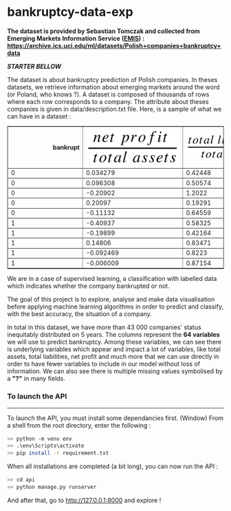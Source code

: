 # bankruptcy-data-exp
**The dataset is provided by Sebastian Tomczak and collected from Emerging Markets Information Service ([EMIS](https://www.emis.com/)) :
https://archive.ics.uci.edu/ml/datasets/Polish+companies+bankruptcy+data**

***STARTER BELLOW***


The dataset is about bankruptcy prediction of Polish companies. In theses datasets, we retrieve information about emerging markets around the word (or Poland, who knows ?). A dataset is composed of thousands of rows where each row corresponds to a company. The attribute about theses companies is given in data/description.txt file. Here, is a sample of what we can have in a dataset : 


<table border="1" class="dataframe">
  <thead>
    <tr style="text-align: right;">
      <th>bankrupt</th>
      <th><img src=formula/X1.svg></th>
      <th><img src=formula/X2.svg></th>
      <th><img src=formula/X3.svg></th>
      <th><img src=formula/X4.svg></th>
      <th><img src=formula/X5.svg></th>
      <th><img src=formula/X6.svg></th>
      <th><img src=formula/X7.svg></th>
      <th><img src=formula/X8.svg></th>
      <th><img src=formula/X9.svg></th>
      <th><img src=formula/X10.svg></th>
      <th><img src=formula/X11.svg></th>
      <th><img src=formula/X12.svg></th>
      <th><img src=formula/X13.svg></th>
      <th><img src=formula/X14.svg></th>
      <th><img src=formula/X15.svg></th>
      <th><img src=formula/X16.svg></th>
      <th><img src=formula/X17.svg></th>
      <th><img src=formula/X18.svg></th>
      <th><img src=formula/X19.svg></th>
      <th><img src=formula/X20.svg></th>
      <th><img src=formula/X21.svg></th>
      <th><img src=formula/X22.svg></th>
      <th><img src=formula/X23.svg></th>
      <th><img src=formula/X24.svg></th>
      <th><img src=formula/X25.svg></th>
      <th><img src=formula/X26.svg></th>
      <th><img src=formula/X27.svg></th>
      <th><img src=formula/X28.svg></th>
      <th><img src=formula/X29.svg></th>
      <th><img src=formula/X30.svg></th>
      <th><img src=formula/X31.svg></th>
      <th><img src=formula/X32.svg></th>
      <th><img src=formula/X33.svg></th>
      <th><img src=formula/X34.svg></th>
      <th><img src=formula/X35.svg></th>
      <th><img src=formula/X36.svg></th>
      <th><img src=formula/X37.svg></th>
      <th><img src=formula/X38.svg></th>
      <th><img src=formula/X39.svg></th>
      <th><img src=formula/X40.svg></th>
      <th><img src=formula/X41.svg></th>
      <th><img src=formula/X42.svg></th>
      <th><img src=formula/X43.svg></th>
      <th><img src=formula/X44.svg></th>
      <th><img src=formula/X45.svg></th>
      <th><img src=formula/X46.svg></th>
      <th><img src=formula/X47.svg></th>
      <th><img src=formula/X48.svg></th>
      <th><img src=formula/X49.svg></th>
      <th><img src=formula/X50.svg></th>
      <th><img src=formula/X51.svg></th>
      <th><img src=formula/X52.svg></th>
      <th><img src=formula/X53.svg></th>
      <th><img src=formula/X54.svg></th>
      <th><img src=formula/X55.svg></th>
      <th><img src=formula/X56.svg></th>
      <th><img src=formula/X57.svg></th>
      <th><img src=formula/X58.svg></th>
      <th><img src=formula/X59.svg></th>
      <th><img src=formula/X60.svg></th>
      <th><img src=formula/X61.svg></th>
      <th><img src=formula/X62.svg></th>
      <th><img src=formula/X63.svg></th>
      <th><img src=formula/X64.svg></th>
    </tr>
  </thead>
  <tbody>
    <tr>
      <td>0</td>
      <td>0.034279</td>
      <td>0.42448</td>
      <td>-0.075832</td>
      <td>0.67532</td>
      <td>-77.334</td>
      <td>-0.01497</td>
      <td>0.044048</td>
      <td>1.3558</td>
      <td>1.1287</td>
      <td>0.57552</td>
      <td>0.044048</td>
      <td>0.1886</td>
      <td>0.11021</td>
      <td>0.044048</td>
      <td>2069.8</td>
      <td>0.17635</td>
      <td>2.3558</td>
      <td>0.044048</td>
      <td>0.064853</td>
      <td>22.179</td>
      <td>1.0305</td>
      <td>0.077574</td>
      <td>0.050469</td>
      <td>-0.016044</td>
      <td>0.57552</td>
      <td>0.15333</td>
      <td>1.2892</td>
      <td>-0.090033</td>
      <td>5.1839</td>
      <td>0.61859</td>
      <td>0.064853</td>
      <td>141.67</td>
      <td>2.5764</td>
      <td>0.18275</td>
      <td>0.077574</td>
      <td>0.67974</td>
      <td>0.60997</td>
      <td>0.76644</td>
      <td>0.11421</td>
      <td>0.04225</td>
      <td>0.12876</td>
      <td>0.11421</td>
      <td>79.459</td>
      <td>57.28</td>
      <td>0.83056</td>
      <td>0.49861</td>
      <td>25.035</td>
      <td>0.046766</td>
      <td>0.068854</td>
      <td>0.37158</td>
      <td>0.23356</td>
      <td>0.38815</td>
      <td>0.6833</td>
      <td>0.90997</td>
      <td>-11581.0</td>
      <td>0.11406</td>
      <td>0.059561</td>
      <td>0.88594</td>
      <td>0.33173</td>
      <td>16.457</td>
      <td>6.3722</td>
      <td>125.51</td>
      <td>2.908</td>
      <td>0.80639</td>
    </tr>
    <tr>
      <td>0&nbsp;&nbsp;&nbsp;&nbsp;&nbsp;&nbsp;&nbsp;&nbsp;&nbsp;&nbsp;&nbsp;&nbsp;&nbsp;&nbsp;&nbsp;&nbsp;&nbsp;&nbsp;&nbsp;&nbsp;&nbsp;&nbsp;&nbsp;&nbsp;&nbsp;&nbsp;&nbsp;&nbsp;&nbsp;&nbsp;&nbsp;&nbsp;&nbsp;&nbsp;&nbsp;&nbsp;&nbsp;&nbsp;&nbsp;&nbsp;</td>
      <td>0.096308&nbsp;&nbsp;&nbsp;&nbsp;&nbsp;&nbsp;&nbsp;&nbsp;&nbsp;&nbsp;&nbsp;&nbsp;&nbsp;&nbsp;&nbsp;&nbsp;&nbsp;&nbsp;&nbsp;&nbsp;&nbsp;&nbsp;&nbsp;&nbsp;&nbsp;&nbsp;&nbsp;&nbsp;&nbsp;&nbsp;&nbsp;&nbsp;&nbsp;&nbsp;&nbsp;&nbsp;&nbsp;&nbsp;&nbsp;&nbsp;</td>
      <td>0.50574&nbsp;&nbsp;&nbsp;&nbsp;&nbsp;&nbsp;&nbsp;&nbsp;&nbsp;&nbsp;&nbsp;&nbsp;&nbsp;&nbsp;&nbsp;&nbsp;&nbsp;&nbsp;&nbsp;&nbsp;&nbsp;&nbsp;&nbsp;&nbsp;&nbsp;&nbsp;&nbsp;&nbsp;&nbsp;&nbsp;&nbsp;&nbsp;&nbsp;&nbsp;&nbsp;&nbsp;&nbsp;&nbsp;&nbsp;&nbsp;</td>
      <td>0.48163&nbsp;&nbsp;&nbsp;&nbsp;&nbsp;&nbsp;&nbsp;&nbsp;&nbsp;&nbsp;&nbsp;&nbsp;&nbsp;&nbsp;&nbsp;&nbsp;&nbsp;&nbsp;&nbsp;&nbsp;&nbsp;&nbsp;&nbsp;&nbsp;&nbsp;&nbsp;&nbsp;&nbsp;&nbsp;&nbsp;&nbsp;&nbsp;&nbsp;&nbsp;&nbsp;&nbsp;&nbsp;&nbsp;&nbsp;&nbsp;</td>
      <td>1.9523&nbsp;&nbsp;&nbsp;&nbsp;&nbsp;&nbsp;&nbsp;&nbsp;&nbsp;&nbsp;&nbsp;&nbsp;&nbsp;&nbsp;&nbsp;&nbsp;&nbsp;&nbsp;&nbsp;&nbsp;&nbsp;&nbsp;&nbsp;&nbsp;&nbsp;&nbsp;&nbsp;&nbsp;&nbsp;&nbsp;&nbsp;&nbsp;&nbsp;&nbsp;&nbsp;&nbsp;&nbsp;&nbsp;&nbsp;&nbsp;</td>
      <td>229.04&nbsp;&nbsp;&nbsp;&nbsp;&nbsp;&nbsp;&nbsp;&nbsp;&nbsp;&nbsp;&nbsp;&nbsp;&nbsp;&nbsp;&nbsp;&nbsp;&nbsp;&nbsp;&nbsp;&nbsp;&nbsp;&nbsp;&nbsp;&nbsp;&nbsp;&nbsp;&nbsp;&nbsp;&nbsp;&nbsp;&nbsp;&nbsp;&nbsp;&nbsp;&nbsp;&nbsp;&nbsp;&nbsp;&nbsp;&nbsp;</td>
      <td>0&nbsp;&nbsp;&nbsp;&nbsp;&nbsp;&nbsp;&nbsp;&nbsp;&nbsp;&nbsp;&nbsp;&nbsp;&nbsp;&nbsp;&nbsp;&nbsp;&nbsp;&nbsp;&nbsp;&nbsp;&nbsp;&nbsp;&nbsp;&nbsp;&nbsp;&nbsp;&nbsp;&nbsp;&nbsp;&nbsp;&nbsp;&nbsp;&nbsp;&nbsp;&nbsp;&nbsp;&nbsp;&nbsp;&nbsp;&nbsp;</td>
      <td>0.096308&nbsp;&nbsp;&nbsp;&nbsp;&nbsp;&nbsp;&nbsp;&nbsp;&nbsp;&nbsp;&nbsp;&nbsp;&nbsp;&nbsp;&nbsp;&nbsp;&nbsp;&nbsp;&nbsp;&nbsp;&nbsp;&nbsp;&nbsp;&nbsp;&nbsp;&nbsp;&nbsp;&nbsp;&nbsp;&nbsp;&nbsp;&nbsp;&nbsp;&nbsp;&nbsp;&nbsp;&nbsp;&nbsp;&nbsp;&nbsp;</td>
      <td>0.97731&nbsp;&nbsp;&nbsp;&nbsp;&nbsp;&nbsp;&nbsp;&nbsp;&nbsp;&nbsp;&nbsp;&nbsp;&nbsp;&nbsp;&nbsp;&nbsp;&nbsp;&nbsp;&nbsp;&nbsp;&nbsp;&nbsp;&nbsp;&nbsp;&nbsp;&nbsp;&nbsp;&nbsp;&nbsp;&nbsp;&nbsp;&nbsp;&nbsp;&nbsp;&nbsp;&nbsp;&nbsp;&nbsp;&nbsp;&nbsp;</td>
      <td>3.7981&nbsp;&nbsp;&nbsp;&nbsp;&nbsp;&nbsp;&nbsp;&nbsp;&nbsp;&nbsp;&nbsp;&nbsp;&nbsp;&nbsp;&nbsp;&nbsp;&nbsp;&nbsp;&nbsp;&nbsp;&nbsp;&nbsp;&nbsp;&nbsp;&nbsp;&nbsp;&nbsp;&nbsp;&nbsp;&nbsp;&nbsp;&nbsp;&nbsp;&nbsp;&nbsp;&nbsp;&nbsp;&nbsp;&nbsp;&nbsp;</td>
      <td>0.49426&nbsp;&nbsp;&nbsp;&nbsp;&nbsp;&nbsp;&nbsp;&nbsp;&nbsp;&nbsp;&nbsp;&nbsp;&nbsp;&nbsp;&nbsp;&nbsp;&nbsp;&nbsp;&nbsp;&nbsp;&nbsp;&nbsp;&nbsp;&nbsp;&nbsp;&nbsp;&nbsp;&nbsp;&nbsp;&nbsp;&nbsp;&nbsp;&nbsp;&nbsp;&nbsp;&nbsp;&nbsp;&nbsp;&nbsp;&nbsp;</td>
      <td>0.15378&nbsp;&nbsp;&nbsp;&nbsp;&nbsp;&nbsp;&nbsp;&nbsp;&nbsp;&nbsp;&nbsp;&nbsp;&nbsp;&nbsp;&nbsp;&nbsp;&nbsp;&nbsp;&nbsp;&nbsp;&nbsp;&nbsp;&nbsp;&nbsp;&nbsp;&nbsp;&nbsp;&nbsp;&nbsp;&nbsp;&nbsp;&nbsp;&nbsp;&nbsp;&nbsp;&nbsp;&nbsp;&nbsp;&nbsp;&nbsp;</td>
      <td>0.19043&nbsp;&nbsp;&nbsp;&nbsp;&nbsp;&nbsp;&nbsp;&nbsp;&nbsp;&nbsp;&nbsp;&nbsp;&nbsp;&nbsp;&nbsp;&nbsp;&nbsp;&nbsp;&nbsp;&nbsp;&nbsp;&nbsp;&nbsp;&nbsp;&nbsp;&nbsp;&nbsp;&nbsp;&nbsp;&nbsp;&nbsp;&nbsp;&nbsp;&nbsp;&nbsp;&nbsp;&nbsp;&nbsp;&nbsp;&nbsp;</td>
      <td>0.42351&nbsp;&nbsp;&nbsp;&nbsp;&nbsp;&nbsp;&nbsp;&nbsp;&nbsp;&nbsp;&nbsp;&nbsp;&nbsp;&nbsp;&nbsp;&nbsp;&nbsp;&nbsp;&nbsp;&nbsp;&nbsp;&nbsp;&nbsp;&nbsp;&nbsp;&nbsp;&nbsp;&nbsp;&nbsp;&nbsp;&nbsp;&nbsp;&nbsp;&nbsp;&nbsp;&nbsp;&nbsp;&nbsp;&nbsp;&nbsp;</td>
      <td>0.096308&nbsp;&nbsp;&nbsp;&nbsp;&nbsp;&nbsp;&nbsp;&nbsp;&nbsp;&nbsp;&nbsp;&nbsp;&nbsp;&nbsp;&nbsp;&nbsp;&nbsp;&nbsp;&nbsp;&nbsp;&nbsp;&nbsp;&nbsp;&nbsp;&nbsp;&nbsp;&nbsp;&nbsp;&nbsp;&nbsp;&nbsp;&nbsp;&nbsp;&nbsp;&nbsp;&nbsp;&nbsp;&nbsp;&nbsp;&nbsp;</td>
      <td>114.76&nbsp;&nbsp;&nbsp;&nbsp;&nbsp;&nbsp;&nbsp;&nbsp;&nbsp;&nbsp;&nbsp;&nbsp;&nbsp;&nbsp;&nbsp;&nbsp;&nbsp;&nbsp;&nbsp;&nbsp;&nbsp;&nbsp;&nbsp;&nbsp;&nbsp;&nbsp;&nbsp;&nbsp;&nbsp;&nbsp;&nbsp;&nbsp;&nbsp;&nbsp;&nbsp;&nbsp;&nbsp;&nbsp;&nbsp;&nbsp;</td>
      <td>3.1806&nbsp;&nbsp;&nbsp;&nbsp;&nbsp;&nbsp;&nbsp;&nbsp;&nbsp;&nbsp;&nbsp;&nbsp;&nbsp;&nbsp;&nbsp;&nbsp;&nbsp;&nbsp;&nbsp;&nbsp;&nbsp;&nbsp;&nbsp;&nbsp;&nbsp;&nbsp;&nbsp;&nbsp;&nbsp;&nbsp;&nbsp;&nbsp;&nbsp;&nbsp;&nbsp;&nbsp;&nbsp;&nbsp;&nbsp;&nbsp;</td>
      <td>1.9773&nbsp;&nbsp;&nbsp;&nbsp;&nbsp;&nbsp;&nbsp;&nbsp;&nbsp;&nbsp;&nbsp;&nbsp;&nbsp;&nbsp;&nbsp;&nbsp;&nbsp;&nbsp;&nbsp;&nbsp;&nbsp;&nbsp;&nbsp;&nbsp;&nbsp;&nbsp;&nbsp;&nbsp;&nbsp;&nbsp;&nbsp;&nbsp;&nbsp;&nbsp;&nbsp;&nbsp;&nbsp;&nbsp;&nbsp;&nbsp;</td>
      <td>0.096308&nbsp;&nbsp;&nbsp;&nbsp;&nbsp;&nbsp;&nbsp;&nbsp;&nbsp;&nbsp;&nbsp;&nbsp;&nbsp;&nbsp;&nbsp;&nbsp;&nbsp;&nbsp;&nbsp;&nbsp;&nbsp;&nbsp;&nbsp;&nbsp;&nbsp;&nbsp;&nbsp;&nbsp;&nbsp;&nbsp;&nbsp;&nbsp;&nbsp;&nbsp;&nbsp;&nbsp;&nbsp;&nbsp;&nbsp;&nbsp;</td>
      <td>0.025357&nbsp;&nbsp;&nbsp;&nbsp;&nbsp;&nbsp;&nbsp;&nbsp;&nbsp;&nbsp;&nbsp;&nbsp;&nbsp;&nbsp;&nbsp;&nbsp;&nbsp;&nbsp;&nbsp;&nbsp;&nbsp;&nbsp;&nbsp;&nbsp;&nbsp;&nbsp;&nbsp;&nbsp;&nbsp;&nbsp;&nbsp;&nbsp;&nbsp;&nbsp;&nbsp;&nbsp;&nbsp;&nbsp;&nbsp;&nbsp;</td>
      <td>6.514&nbsp;&nbsp;&nbsp;&nbsp;&nbsp;&nbsp;&nbsp;&nbsp;&nbsp;&nbsp;&nbsp;&nbsp;&nbsp;&nbsp;&nbsp;&nbsp;&nbsp;&nbsp;&nbsp;&nbsp;&nbsp;&nbsp;&nbsp;&nbsp;&nbsp;&nbsp;&nbsp;&nbsp;&nbsp;&nbsp;&nbsp;&nbsp;&nbsp;&nbsp;&nbsp;&nbsp;&nbsp;&nbsp;&nbsp;&nbsp;</td>
      <td>0.60105&nbsp;&nbsp;&nbsp;&nbsp;&nbsp;&nbsp;&nbsp;&nbsp;&nbsp;&nbsp;&nbsp;&nbsp;&nbsp;&nbsp;&nbsp;&nbsp;&nbsp;&nbsp;&nbsp;&nbsp;&nbsp;&nbsp;&nbsp;&nbsp;&nbsp;&nbsp;&nbsp;&nbsp;&nbsp;&nbsp;&nbsp;&nbsp;&nbsp;&nbsp;&nbsp;&nbsp;&nbsp;&nbsp;&nbsp;&nbsp;</td>
      <td>0&nbsp;&nbsp;&nbsp;&nbsp;&nbsp;&nbsp;&nbsp;&nbsp;&nbsp;&nbsp;&nbsp;&nbsp;&nbsp;&nbsp;&nbsp;&nbsp;&nbsp;&nbsp;&nbsp;&nbsp;&nbsp;&nbsp;&nbsp;&nbsp;&nbsp;&nbsp;&nbsp;&nbsp;&nbsp;&nbsp;&nbsp;&nbsp;&nbsp;&nbsp;&nbsp;&nbsp;&nbsp;&nbsp;&nbsp;&nbsp;</td>
      <td>0.025357&nbsp;&nbsp;&nbsp;&nbsp;&nbsp;&nbsp;&nbsp;&nbsp;&nbsp;&nbsp;&nbsp;&nbsp;&nbsp;&nbsp;&nbsp;&nbsp;&nbsp;&nbsp;&nbsp;&nbsp;&nbsp;&nbsp;&nbsp;&nbsp;&nbsp;&nbsp;&nbsp;&nbsp;&nbsp;&nbsp;&nbsp;&nbsp;&nbsp;&nbsp;&nbsp;&nbsp;&nbsp;&nbsp;&nbsp;&nbsp;</td>
      <td>0.32281&nbsp;&nbsp;&nbsp;&nbsp;&nbsp;&nbsp;&nbsp;&nbsp;&nbsp;&nbsp;&nbsp;&nbsp;&nbsp;&nbsp;&nbsp;&nbsp;&nbsp;&nbsp;&nbsp;&nbsp;&nbsp;&nbsp;&nbsp;&nbsp;&nbsp;&nbsp;&nbsp;&nbsp;&nbsp;&nbsp;&nbsp;&nbsp;&nbsp;&nbsp;&nbsp;&nbsp;&nbsp;&nbsp;&nbsp;&nbsp;</td>
      <td>0.45095&nbsp;&nbsp;&nbsp;&nbsp;&nbsp;&nbsp;&nbsp;&nbsp;&nbsp;&nbsp;&nbsp;&nbsp;&nbsp;&nbsp;&nbsp;&nbsp;&nbsp;&nbsp;&nbsp;&nbsp;&nbsp;&nbsp;&nbsp;&nbsp;&nbsp;&nbsp;&nbsp;&nbsp;&nbsp;&nbsp;&nbsp;&nbsp;&nbsp;&nbsp;&nbsp;&nbsp;&nbsp;&nbsp;&nbsp;&nbsp;</td>
      <td>3.1806&nbsp;&nbsp;&nbsp;&nbsp;&nbsp;&nbsp;&nbsp;&nbsp;&nbsp;&nbsp;&nbsp;&nbsp;&nbsp;&nbsp;&nbsp;&nbsp;&nbsp;&nbsp;&nbsp;&nbsp;&nbsp;&nbsp;&nbsp;&nbsp;&nbsp;&nbsp;&nbsp;&nbsp;&nbsp;&nbsp;&nbsp;&nbsp;&nbsp;&nbsp;&nbsp;&nbsp;&nbsp;&nbsp;&nbsp;&nbsp;</td>
      <td>0&nbsp;&nbsp;&nbsp;&nbsp;&nbsp;&nbsp;&nbsp;&nbsp;&nbsp;&nbsp;&nbsp;&nbsp;&nbsp;&nbsp;&nbsp;&nbsp;&nbsp;&nbsp;&nbsp;&nbsp;&nbsp;&nbsp;&nbsp;&nbsp;&nbsp;&nbsp;&nbsp;&nbsp;&nbsp;&nbsp;&nbsp;&nbsp;&nbsp;&nbsp;&nbsp;&nbsp;&nbsp;&nbsp;&nbsp;&nbsp;</td>
      <td>38.13&nbsp;&nbsp;&nbsp;&nbsp;&nbsp;&nbsp;&nbsp;&nbsp;&nbsp;&nbsp;&nbsp;&nbsp;&nbsp;&nbsp;&nbsp;&nbsp;&nbsp;&nbsp;&nbsp;&nbsp;&nbsp;&nbsp;&nbsp;&nbsp;&nbsp;&nbsp;&nbsp;&nbsp;&nbsp;&nbsp;&nbsp;&nbsp;&nbsp;&nbsp;&nbsp;&nbsp;&nbsp;&nbsp;&nbsp;&nbsp;</td>
      <td>3.0624&nbsp;&nbsp;&nbsp;&nbsp;&nbsp;&nbsp;&nbsp;&nbsp;&nbsp;&nbsp;&nbsp;&nbsp;&nbsp;&nbsp;&nbsp;&nbsp;&nbsp;&nbsp;&nbsp;&nbsp;&nbsp;&nbsp;&nbsp;&nbsp;&nbsp;&nbsp;&nbsp;&nbsp;&nbsp;&nbsp;&nbsp;&nbsp;&nbsp;&nbsp;&nbsp;&nbsp;&nbsp;&nbsp;&nbsp;&nbsp;</td>
      <td>0.026525&nbsp;&nbsp;&nbsp;&nbsp;&nbsp;&nbsp;&nbsp;&nbsp;&nbsp;&nbsp;&nbsp;&nbsp;&nbsp;&nbsp;&nbsp;&nbsp;&nbsp;&nbsp;&nbsp;&nbsp;&nbsp;&nbsp;&nbsp;&nbsp;&nbsp;&nbsp;&nbsp;&nbsp;&nbsp;&nbsp;&nbsp;&nbsp;&nbsp;&nbsp;&nbsp;&nbsp;&nbsp;&nbsp;&nbsp;&nbsp;</td>
      <td>0.059985&nbsp;&nbsp;&nbsp;&nbsp;&nbsp;&nbsp;&nbsp;&nbsp;&nbsp;&nbsp;&nbsp;&nbsp;&nbsp;&nbsp;&nbsp;&nbsp;&nbsp;&nbsp;&nbsp;&nbsp;&nbsp;&nbsp;&nbsp;&nbsp;&nbsp;&nbsp;&nbsp;&nbsp;&nbsp;&nbsp;&nbsp;&nbsp;&nbsp;&nbsp;&nbsp;&nbsp;&nbsp;&nbsp;&nbsp;&nbsp;</td>
      <td>85.534&nbsp;&nbsp;&nbsp;&nbsp;&nbsp;&nbsp;&nbsp;&nbsp;&nbsp;&nbsp;&nbsp;&nbsp;&nbsp;&nbsp;&nbsp;&nbsp;&nbsp;&nbsp;&nbsp;&nbsp;&nbsp;&nbsp;&nbsp;&nbsp;&nbsp;&nbsp;&nbsp;&nbsp;&nbsp;&nbsp;&nbsp;&nbsp;&nbsp;&nbsp;&nbsp;&nbsp;&nbsp;&nbsp;&nbsp;&nbsp;</td>
      <td>4.2673&nbsp;&nbsp;&nbsp;&nbsp;&nbsp;&nbsp;&nbsp;&nbsp;&nbsp;&nbsp;&nbsp;&nbsp;&nbsp;&nbsp;&nbsp;&nbsp;&nbsp;&nbsp;&nbsp;&nbsp;&nbsp;&nbsp;&nbsp;&nbsp;&nbsp;&nbsp;&nbsp;&nbsp;&nbsp;&nbsp;&nbsp;&nbsp;&nbsp;&nbsp;&nbsp;&nbsp;&nbsp;&nbsp;&nbsp;&nbsp;</td>
      <td>4.2673&nbsp;&nbsp;&nbsp;&nbsp;&nbsp;&nbsp;&nbsp;&nbsp;&nbsp;&nbsp;&nbsp;&nbsp;&nbsp;&nbsp;&nbsp;&nbsp;&nbsp;&nbsp;&nbsp;&nbsp;&nbsp;&nbsp;&nbsp;&nbsp;&nbsp;&nbsp;&nbsp;&nbsp;&nbsp;&nbsp;&nbsp;&nbsp;&nbsp;&nbsp;&nbsp;&nbsp;&nbsp;&nbsp;&nbsp;&nbsp;</td>
      <td>0.0045052&nbsp;&nbsp;&nbsp;&nbsp;&nbsp;&nbsp;&nbsp;&nbsp;&nbsp;&nbsp;&nbsp;&nbsp;&nbsp;&nbsp;&nbsp;&nbsp;&nbsp;&nbsp;&nbsp;&nbsp;&nbsp;&nbsp;&nbsp;&nbsp;&nbsp;&nbsp;&nbsp;&nbsp;&nbsp;&nbsp;&nbsp;&nbsp;&nbsp;&nbsp;&nbsp;&nbsp;&nbsp;&nbsp;&nbsp;&nbsp;</td>
      <td>3.7981&nbsp;&nbsp;&nbsp;&nbsp;&nbsp;&nbsp;&nbsp;&nbsp;&nbsp;&nbsp;&nbsp;&nbsp;&nbsp;&nbsp;&nbsp;&nbsp;&nbsp;&nbsp;&nbsp;&nbsp;&nbsp;&nbsp;&nbsp;&nbsp;&nbsp;&nbsp;&nbsp;&nbsp;&nbsp;&nbsp;&nbsp;&nbsp;&nbsp;&nbsp;&nbsp;&nbsp;&nbsp;&nbsp;&nbsp;&nbsp;</td>
      <td>?&nbsp;&nbsp;&nbsp;&nbsp;&nbsp;&nbsp;&nbsp;&nbsp;&nbsp;&nbsp;&nbsp;&nbsp;&nbsp;&nbsp;&nbsp;&nbsp;&nbsp;&nbsp;&nbsp;&nbsp;&nbsp;&nbsp;&nbsp;&nbsp;&nbsp;&nbsp;&nbsp;&nbsp;&nbsp;&nbsp;&nbsp;&nbsp;&nbsp;&nbsp;&nbsp;&nbsp;&nbsp;&nbsp;&nbsp;&nbsp;</td>
      <td>0.49426&nbsp;&nbsp;&nbsp;&nbsp;&nbsp;&nbsp;&nbsp;&nbsp;&nbsp;&nbsp;&nbsp;&nbsp;&nbsp;&nbsp;&nbsp;&nbsp;&nbsp;&nbsp;&nbsp;&nbsp;&nbsp;&nbsp;&nbsp;&nbsp;&nbsp;&nbsp;&nbsp;&nbsp;&nbsp;&nbsp;&nbsp;&nbsp;&nbsp;&nbsp;&nbsp;&nbsp;&nbsp;&nbsp;&nbsp;&nbsp;</td>
      <td>0.0011862&nbsp;&nbsp;&nbsp;&nbsp;&nbsp;&nbsp;&nbsp;&nbsp;&nbsp;&nbsp;&nbsp;&nbsp;&nbsp;&nbsp;&nbsp;&nbsp;&nbsp;&nbsp;&nbsp;&nbsp;&nbsp;&nbsp;&nbsp;&nbsp;&nbsp;&nbsp;&nbsp;&nbsp;&nbsp;&nbsp;&nbsp;&nbsp;&nbsp;&nbsp;&nbsp;&nbsp;&nbsp;&nbsp;&nbsp;&nbsp;</td>
      <td>0.80652&nbsp;&nbsp;&nbsp;&nbsp;&nbsp;&nbsp;&nbsp;&nbsp;&nbsp;&nbsp;&nbsp;&nbsp;&nbsp;&nbsp;&nbsp;&nbsp;&nbsp;&nbsp;&nbsp;&nbsp;&nbsp;&nbsp;&nbsp;&nbsp;&nbsp;&nbsp;&nbsp;&nbsp;&nbsp;&nbsp;&nbsp;&nbsp;&nbsp;&nbsp;&nbsp;&nbsp;&nbsp;&nbsp;&nbsp;&nbsp;</td>
      <td>0.011148&nbsp;&nbsp;&nbsp;&nbsp;&nbsp;&nbsp;&nbsp;&nbsp;&nbsp;&nbsp;&nbsp;&nbsp;&nbsp;&nbsp;&nbsp;&nbsp;&nbsp;&nbsp;&nbsp;&nbsp;&nbsp;&nbsp;&nbsp;&nbsp;&nbsp;&nbsp;&nbsp;&nbsp;&nbsp;&nbsp;&nbsp;&nbsp;&nbsp;&nbsp;&nbsp;&nbsp;&nbsp;&nbsp;&nbsp;&nbsp;</td>
      <td>0&nbsp;&nbsp;&nbsp;&nbsp;&nbsp;&nbsp;&nbsp;&nbsp;&nbsp;&nbsp;&nbsp;&nbsp;&nbsp;&nbsp;&nbsp;&nbsp;&nbsp;&nbsp;&nbsp;&nbsp;&nbsp;&nbsp;&nbsp;&nbsp;&nbsp;&nbsp;&nbsp;&nbsp;&nbsp;&nbsp;&nbsp;&nbsp;&nbsp;&nbsp;&nbsp;&nbsp;&nbsp;&nbsp;&nbsp;&nbsp;</td>
      <td>55.688&nbsp;&nbsp;&nbsp;&nbsp;&nbsp;&nbsp;&nbsp;&nbsp;&nbsp;&nbsp;&nbsp;&nbsp;&nbsp;&nbsp;&nbsp;&nbsp;&nbsp;&nbsp;&nbsp;&nbsp;&nbsp;&nbsp;&nbsp;&nbsp;&nbsp;&nbsp;&nbsp;&nbsp;&nbsp;&nbsp;&nbsp;&nbsp;&nbsp;&nbsp;&nbsp;&nbsp;&nbsp;&nbsp;&nbsp;&nbsp;</td>
      <td>49.174&nbsp;&nbsp;&nbsp;&nbsp;&nbsp;&nbsp;&nbsp;&nbsp;&nbsp;&nbsp;&nbsp;&nbsp;&nbsp;&nbsp;&nbsp;&nbsp;&nbsp;&nbsp;&nbsp;&nbsp;&nbsp;&nbsp;&nbsp;&nbsp;&nbsp;&nbsp;&nbsp;&nbsp;&nbsp;&nbsp;&nbsp;&nbsp;&nbsp;&nbsp;&nbsp;&nbsp;&nbsp;&nbsp;&nbsp;&nbsp;</td>
      <td>1.4208&nbsp;&nbsp;&nbsp;&nbsp;&nbsp;&nbsp;&nbsp;&nbsp;&nbsp;&nbsp;&nbsp;&nbsp;&nbsp;&nbsp;&nbsp;&nbsp;&nbsp;&nbsp;&nbsp;&nbsp;&nbsp;&nbsp;&nbsp;&nbsp;&nbsp;&nbsp;&nbsp;&nbsp;&nbsp;&nbsp;&nbsp;&nbsp;&nbsp;&nbsp;&nbsp;&nbsp;&nbsp;&nbsp;&nbsp;&nbsp;</td>
      <td>1.8183&nbsp;&nbsp;&nbsp;&nbsp;&nbsp;&nbsp;&nbsp;&nbsp;&nbsp;&nbsp;&nbsp;&nbsp;&nbsp;&nbsp;&nbsp;&nbsp;&nbsp;&nbsp;&nbsp;&nbsp;&nbsp;&nbsp;&nbsp;&nbsp;&nbsp;&nbsp;&nbsp;&nbsp;&nbsp;&nbsp;&nbsp;&nbsp;&nbsp;&nbsp;&nbsp;&nbsp;&nbsp;&nbsp;&nbsp;&nbsp;</td>
      <td>11.464&nbsp;&nbsp;&nbsp;&nbsp;&nbsp;&nbsp;&nbsp;&nbsp;&nbsp;&nbsp;&nbsp;&nbsp;&nbsp;&nbsp;&nbsp;&nbsp;&nbsp;&nbsp;&nbsp;&nbsp;&nbsp;&nbsp;&nbsp;&nbsp;&nbsp;&nbsp;&nbsp;&nbsp;&nbsp;&nbsp;&nbsp;&nbsp;&nbsp;&nbsp;&nbsp;&nbsp;&nbsp;&nbsp;&nbsp;&nbsp;</td>
      <td>-1.5122&nbsp;&nbsp;&nbsp;&nbsp;&nbsp;&nbsp;&nbsp;&nbsp;&nbsp;&nbsp;&nbsp;&nbsp;&nbsp;&nbsp;&nbsp;&nbsp;&nbsp;&nbsp;&nbsp;&nbsp;&nbsp;&nbsp;&nbsp;&nbsp;&nbsp;&nbsp;&nbsp;&nbsp;&nbsp;&nbsp;&nbsp;&nbsp;&nbsp;&nbsp;&nbsp;&nbsp;&nbsp;&nbsp;&nbsp;&nbsp;</td>
      <td>-0.39815&nbsp;&nbsp;&nbsp;&nbsp;&nbsp;&nbsp;&nbsp;&nbsp;&nbsp;&nbsp;&nbsp;&nbsp;&nbsp;&nbsp;&nbsp;&nbsp;&nbsp;&nbsp;&nbsp;&nbsp;&nbsp;&nbsp;&nbsp;&nbsp;&nbsp;&nbsp;&nbsp;&nbsp;&nbsp;&nbsp;&nbsp;&nbsp;&nbsp;&nbsp;&nbsp;&nbsp;&nbsp;&nbsp;&nbsp;&nbsp;</td>
      <td>1.9523&nbsp;&nbsp;&nbsp;&nbsp;&nbsp;&nbsp;&nbsp;&nbsp;&nbsp;&nbsp;&nbsp;&nbsp;&nbsp;&nbsp;&nbsp;&nbsp;&nbsp;&nbsp;&nbsp;&nbsp;&nbsp;&nbsp;&nbsp;&nbsp;&nbsp;&nbsp;&nbsp;&nbsp;&nbsp;&nbsp;&nbsp;&nbsp;&nbsp;&nbsp;&nbsp;&nbsp;&nbsp;&nbsp;&nbsp;&nbsp;</td>
      <td>0.50574&nbsp;&nbsp;&nbsp;&nbsp;&nbsp;&nbsp;&nbsp;&nbsp;&nbsp;&nbsp;&nbsp;&nbsp;&nbsp;&nbsp;&nbsp;&nbsp;&nbsp;&nbsp;&nbsp;&nbsp;&nbsp;&nbsp;&nbsp;&nbsp;&nbsp;&nbsp;&nbsp;&nbsp;&nbsp;&nbsp;&nbsp;&nbsp;&nbsp;&nbsp;&nbsp;&nbsp;&nbsp;&nbsp;&nbsp;&nbsp;</td>
      <td>0.23434&nbsp;&nbsp;&nbsp;&nbsp;&nbsp;&nbsp;&nbsp;&nbsp;&nbsp;&nbsp;&nbsp;&nbsp;&nbsp;&nbsp;&nbsp;&nbsp;&nbsp;&nbsp;&nbsp;&nbsp;&nbsp;&nbsp;&nbsp;&nbsp;&nbsp;&nbsp;&nbsp;&nbsp;&nbsp;&nbsp;&nbsp;&nbsp;&nbsp;&nbsp;&nbsp;&nbsp;&nbsp;&nbsp;&nbsp;&nbsp;</td>
      <td>39.13&nbsp;&nbsp;&nbsp;&nbsp;&nbsp;&nbsp;&nbsp;&nbsp;&nbsp;&nbsp;&nbsp;&nbsp;&nbsp;&nbsp;&nbsp;&nbsp;&nbsp;&nbsp;&nbsp;&nbsp;&nbsp;&nbsp;&nbsp;&nbsp;&nbsp;&nbsp;&nbsp;&nbsp;&nbsp;&nbsp;&nbsp;&nbsp;&nbsp;&nbsp;&nbsp;&nbsp;&nbsp;&nbsp;&nbsp;&nbsp;</td>
      <td>39.13&nbsp;&nbsp;&nbsp;&nbsp;&nbsp;&nbsp;&nbsp;&nbsp;&nbsp;&nbsp;&nbsp;&nbsp;&nbsp;&nbsp;&nbsp;&nbsp;&nbsp;&nbsp;&nbsp;&nbsp;&nbsp;&nbsp;&nbsp;&nbsp;&nbsp;&nbsp;&nbsp;&nbsp;&nbsp;&nbsp;&nbsp;&nbsp;&nbsp;&nbsp;&nbsp;&nbsp;&nbsp;&nbsp;&nbsp;&nbsp;</td>
      <td>556.01&nbsp;&nbsp;&nbsp;&nbsp;&nbsp;&nbsp;&nbsp;&nbsp;&nbsp;&nbsp;&nbsp;&nbsp;&nbsp;&nbsp;&nbsp;&nbsp;&nbsp;&nbsp;&nbsp;&nbsp;&nbsp;&nbsp;&nbsp;&nbsp;&nbsp;&nbsp;&nbsp;&nbsp;&nbsp;&nbsp;&nbsp;&nbsp;&nbsp;&nbsp;&nbsp;&nbsp;&nbsp;&nbsp;&nbsp;&nbsp;</td>
      <td>0.43179&nbsp;&nbsp;&nbsp;&nbsp;&nbsp;&nbsp;&nbsp;&nbsp;&nbsp;&nbsp;&nbsp;&nbsp;&nbsp;&nbsp;&nbsp;&nbsp;&nbsp;&nbsp;&nbsp;&nbsp;&nbsp;&nbsp;&nbsp;&nbsp;&nbsp;&nbsp;&nbsp;&nbsp;&nbsp;&nbsp;&nbsp;&nbsp;&nbsp;&nbsp;&nbsp;&nbsp;&nbsp;&nbsp;&nbsp;&nbsp;</td>
      <td>0.19485&nbsp;&nbsp;&nbsp;&nbsp;&nbsp;&nbsp;&nbsp;&nbsp;&nbsp;&nbsp;&nbsp;&nbsp;&nbsp;&nbsp;&nbsp;&nbsp;&nbsp;&nbsp;&nbsp;&nbsp;&nbsp;&nbsp;&nbsp;&nbsp;&nbsp;&nbsp;&nbsp;&nbsp;&nbsp;&nbsp;&nbsp;&nbsp;&nbsp;&nbsp;&nbsp;&nbsp;&nbsp;&nbsp;&nbsp;&nbsp;</td>
      <td>0.58486&nbsp;&nbsp;&nbsp;&nbsp;&nbsp;&nbsp;&nbsp;&nbsp;&nbsp;&nbsp;&nbsp;&nbsp;&nbsp;&nbsp;&nbsp;&nbsp;&nbsp;&nbsp;&nbsp;&nbsp;&nbsp;&nbsp;&nbsp;&nbsp;&nbsp;&nbsp;&nbsp;&nbsp;&nbsp;&nbsp;&nbsp;&nbsp;&nbsp;&nbsp;&nbsp;&nbsp;&nbsp;&nbsp;&nbsp;&nbsp;</td>
      <td>0&nbsp;&nbsp;&nbsp;&nbsp;&nbsp;&nbsp;&nbsp;&nbsp;&nbsp;&nbsp;&nbsp;&nbsp;&nbsp;&nbsp;&nbsp;&nbsp;&nbsp;&nbsp;&nbsp;&nbsp;&nbsp;&nbsp;&nbsp;&nbsp;&nbsp;&nbsp;&nbsp;&nbsp;&nbsp;&nbsp;&nbsp;&nbsp;&nbsp;&nbsp;&nbsp;&nbsp;&nbsp;&nbsp;&nbsp;&nbsp;</td>
      <td>56.033&nbsp;&nbsp;&nbsp;&nbsp;&nbsp;&nbsp;&nbsp;&nbsp;&nbsp;&nbsp;&nbsp;&nbsp;&nbsp;&nbsp;&nbsp;&nbsp;&nbsp;&nbsp;&nbsp;&nbsp;&nbsp;&nbsp;&nbsp;&nbsp;&nbsp;&nbsp;&nbsp;&nbsp;&nbsp;&nbsp;&nbsp;&nbsp;&nbsp;&nbsp;&nbsp;&nbsp;&nbsp;&nbsp;&nbsp;&nbsp;</td>
      <td>7.4227&nbsp;&nbsp;&nbsp;&nbsp;&nbsp;&nbsp;&nbsp;&nbsp;&nbsp;&nbsp;&nbsp;&nbsp;&nbsp;&nbsp;&nbsp;&nbsp;&nbsp;&nbsp;&nbsp;&nbsp;&nbsp;&nbsp;&nbsp;&nbsp;&nbsp;&nbsp;&nbsp;&nbsp;&nbsp;&nbsp;&nbsp;&nbsp;&nbsp;&nbsp;&nbsp;&nbsp;&nbsp;&nbsp;&nbsp;&nbsp;</td>
      <td>48.601&nbsp;&nbsp;&nbsp;&nbsp;&nbsp;&nbsp;&nbsp;&nbsp;&nbsp;&nbsp;&nbsp;&nbsp;&nbsp;&nbsp;&nbsp;&nbsp;&nbsp;&nbsp;&nbsp;&nbsp;&nbsp;&nbsp;&nbsp;&nbsp;&nbsp;&nbsp;&nbsp;&nbsp;&nbsp;&nbsp;&nbsp;&nbsp;&nbsp;&nbsp;&nbsp;&nbsp;&nbsp;&nbsp;&nbsp;&nbsp;</td>
      <td>7.5101&nbsp;&nbsp;&nbsp;&nbsp;&nbsp;&nbsp;&nbsp;&nbsp;&nbsp;&nbsp;&nbsp;&nbsp;&nbsp;&nbsp;&nbsp;&nbsp;&nbsp;&nbsp;&nbsp;&nbsp;&nbsp;&nbsp;&nbsp;&nbsp;&nbsp;&nbsp;&nbsp;&nbsp;&nbsp;&nbsp;&nbsp;&nbsp;&nbsp;&nbsp;&nbsp;&nbsp;&nbsp;&nbsp;&nbsp;&nbsp;</td>
      <td>300.69&nbsp;&nbsp;&nbsp;&nbsp;&nbsp;&nbsp;&nbsp;&nbsp;&nbsp;&nbsp;&nbsp;&nbsp;&nbsp;&nbsp;&nbsp;&nbsp;&nbsp;&nbsp;&nbsp;&nbsp;&nbsp;&nbsp;&nbsp;&nbsp;&nbsp;&nbsp;&nbsp;&nbsp;&nbsp;&nbsp;&nbsp;&nbsp;&nbsp;&nbsp;&nbsp;&nbsp;&nbsp;&nbsp;&nbsp;&nbsp;</td>
    </tr>
    <tr>
      <td>0</td>
      <td>-0.20902</td>
      <td>1.2022</td>
      <td>-0.2562</td>
      <td>0.053378</td>
      <td>-108.75</td>
      <td>-0.38107</td>
      <td>-0.20902</td>
      <td>-0.16822</td>
      <td>0.82685</td>
      <td>-0.20224</td>
      <td>-0.14916</td>
      <td>-0.77232</td>
      <td>-0.098138</td>
      <td>-0.20902</td>
      <td>-5407.8</td>
      <td>-0.067495</td>
      <td>0.83178</td>
      <td>-0.20902</td>
      <td>-0.25279</td>
      <td>0</td>
      <td>?</td>
      <td>-0.14916</td>
      <td>-0.25279</td>
      <td>-0.20902</td>
      <td>-0.59009</td>
      <td>-0.067495</td>
      <td>-2.4917</td>
      <td>-0.25995</td>
      <td>2.8692</td>
      <td>1.454</td>
      <td>-0.1804</td>
      <td>101.21</td>
      <td>3.6062</td>
      <td>0.81183</td>
      <td>-0.14916</td>
      <td>0.82685</td>
      <td>0.015507</td>
      <td>0.72936</td>
      <td>-0.1804</td>
      <td>9.9866e-006</td>
      <td>-1.883</td>
      <td>-0.1804</td>
      <td>6.376</td>
      <td>6.376</td>
      <td>?</td>
      <td>0.053378</td>
      <td>0</td>
      <td>-0.27704</td>
      <td>-0.33505</td>
      <td>0.012016</td>
      <td>0.27064</td>
      <td>0.2773</td>
      <td>-0.20521</td>
      <td>0.74005</td>
      <td>-189.58</td>
      <td>-0.1804</td>
      <td>1.0335</td>
      <td>1.2528</td>
      <td>-4.6064</td>
      <td>?</td>
      <td>57.246</td>
      <td>119.47</td>
      <td>3.0551</td>
      <td>0.83897</td>
    </tr>
    <tr>
      <td>0</td>
      <td>0.20097</td>
      <td>0.19291</td>
      <td>0.23709</td>
      <td>2.229</td>
      <td>93.472</td>
      <td>0</td>
      <td>0.20097</td>
      <td>4.1836</td>
      <td>2.8936</td>
      <td>0.80709</td>
      <td>0.20097</td>
      <td>1.0418</td>
      <td>0.41244</td>
      <td>0.20097</td>
      <td>59.001</td>
      <td>6.1864</td>
      <td>5.1836</td>
      <td>0.20097</td>
      <td>0.069453</td>
      <td>9.6467</td>
      <td>0.85696</td>
      <td>0</td>
      <td>0.069453</td>
      <td>0.51819</td>
      <td>0.76878</td>
      <td>6.1864</td>
      <td>?</td>
      <td>0.41595</td>
      <td>3.7389</td>
      <td>0.040859</td>
      <td>0.15536</td>
      <td>43.706</td>
      <td>8.3512</td>
      <td>8.3512</td>
      <td>0.0066855</td>
      <td>2.8936</td>
      <td>?</td>
      <td>0.80709</td>
      <td>0.0023105</td>
      <td>0.38714</td>
      <td>0.0064793</td>
      <td>0</td>
      <td>44.82</td>
      <td>35.174</td>
      <td>2.6279</td>
      <td>1.8326</td>
      <td>17.326</td>
      <td>-0.99247</td>
      <td>-0.34299</td>
      <td>2.229</td>
      <td>0.19291</td>
      <td>0.11974</td>
      <td>1.416</td>
      <td>1.416</td>
      <td>1299.7</td>
      <td>0.44323</td>
      <td>0.24901</td>
      <td>0.55688</td>
      <td>0</td>
      <td>37.837</td>
      <td>10.377</td>
      <td>24.334</td>
      <td>14.999</td>
      <td>5.0765</td>
    </tr>
    <tr>
      <td>0</td>
      <td>-0.11132</td>
      <td>0.64559</td>
      <td>0.0041018</td>
      <td>1.0071</td>
      <td>-38.084</td>
      <td>0</td>
      <td>-0.11132</td>
      <td>0.54897</td>
      <td>2.5568</td>
      <td>0.35441</td>
      <td>-0.026645</td>
      <td>-0.19222</td>
      <td>-0.022736</td>
      <td>-0.11132</td>
      <td>-4053.6</td>
      <td>-0.090045</td>
      <td>1.549</td>
      <td>-0.11132</td>
      <td>-0.043539</td>
      <td>37.421</td>
      <td>1.0872</td>
      <td>-0.09603</td>
      <td>-0.043539</td>
      <td>-0.1175</td>
      <td>-0.085977</td>
      <td>-0.090045</td>
      <td>-1.1341</td>
      <td>0.0098424</td>
      <td>3.3675</td>
      <td>0.25123</td>
      <td>-0.033709</td>
      <td>81.987</td>
      <td>4.4519</td>
      <td>3.9938</td>
      <td>-0.021489</td>
      <td>2.5568</td>
      <td>7.0439</td>
      <td>0.4</td>
      <td>-0.0084045</td>
      <td>0.021281</td>
      <td>-0.50233</td>
      <td>-0.037558</td>
      <td>81.502</td>
      <td>44.081</td>
      <td>-0.42467</td>
      <td>0.55446</td>
      <td>37.109</td>
      <td>-0.14922</td>
      <td>-0.058361</td>
      <td>0.90344</td>
      <td>0.57915</td>
      <td>0.22462</td>
      <td>0.85041</td>
      <td>0.9598</td>
      <td>9.56</td>
      <td>-0.0084045</td>
      <td>-0.31411</td>
      <td>1.042</td>
      <td>0.12863</td>
      <td>9.7539</td>
      <td>8.2802</td>
      <td>82.676</td>
      <td>4.4148</td>
      <td>6.1352</td>
    </tr>
    <tr>
      <td>1</td>
      <td>-0.40937</td>
      <td>0.58325</td>
      <td>0.20188</td>
      <td>1.3461</td>
      <td>-0.7769</td>
      <td>0.0</td>
      <td>-0.40937</td>
      <td>0.71453</td>
      <td>9.8193</td>
      <td>0.41675</td>
      <td>-0.25112</td>
      <td>-0.70189</td>
      <td>-0.024009</td>
      <td>-0.40937</td>
      <td>-903.02</td>
      <td>-0.4042</td>
      <td>1.7145</td>
      <td>-0.40937</td>
      <td>-0.041691</td>
      <td>2.7925</td>
      <td>?</td>
      <td>-0.37487</td>
      <td>-0.041691</td>
      <td>-0.40937</td>
      <td>-0.20825</td>
      <td>-0.4042</td>
      <td>-2.3689</td>
      <td>0.94005</td>
      <td>1.9031</td>
      <td>0.016142</td>
      <td>-0.041691</td>
      <td>20.883</td>
      <td>17.478</td>
      <td>17.478</td>
      <td>-0.37487</td>
      <td>9.943</td>
      <td>?</td>
      <td>0.41675</td>
      <td>-0.038178</td>
      <td>0.98264</td>
      <td>-0.096605</td>
      <td>-0.038178</td>
      <td>7.8804</td>
      <td>5.0879</td>
      <td>-5.4493</td>
      <td>1.1114</td>
      <td>2.6898</td>
      <td>-0.5485</td>
      <td>-0.05586</td>
      <td>1.3461</td>
      <td>0.58325</td>
      <td>0.057214</td>
      <td>1.9406</td>
      <td>1.9406</td>
      <td>16.15</td>
      <td>-0.03819</td>
      <td>-0.9823</td>
      <td>1.0253</td>
      <td>0.0</td>
      <td>130.71</td>
      <td>71.739</td>
      <td>21.681</td>
      <td>16.835</td>
      <td>45.724</td>
    </tr>
    <tr>
      <td>1</td>
      <td>-0.19899</td>
      <td>0.42164</td>
      <td>0.57836</td>
      <td>2.3717</td>
      <td>50.094</td>
      <td>-0.20152</td>
      <td>-0.19899</td>
      <td>1.3717</td>
      <td>3.9931</td>
      <td>0.57836</td>
      <td>-0.19797</td>
      <td>-0.47193</td>
      <td>-0.041069</td>
      <td>-0.19899</td>
      <td>-938.46</td>
      <td>-0.38893</td>
      <td>2.3717</td>
      <td>-0.19899</td>
      <td>-0.049833</td>
      <td>0</td>
      <td>?</td>
      <td>-0.19831</td>
      <td>-0.049833</td>
      <td>-0.19899</td>
      <td>-0.38529</td>
      <td>-0.38893</td>
      <td>-195.5</td>
      <td>?</td>
      <td>1.772</td>
      <td>-0.054405</td>
      <td>-0.049833</td>
      <td>36.719</td>
      <td>9.9407</td>
      <td>9.9407</td>
      <td>-0.19831</td>
      <td>3.9932</td>
      <td>?</td>
      <td>0.57836</td>
      <td>-0.049663</td>
      <td>1.5152</td>
      <td>-0.086059</td>
      <td>-0.049663</td>
      <td>33.009</td>
      <td>33.009</td>
      <td>?</td>
      <td>1.5152</td>
      <td>0</td>
      <td>-0.23331</td>
      <td>-0.058428</td>
      <td>2.3717</td>
      <td>0.42164</td>
      <td>0.1006</td>
      <td>?</td>
      <td>?</td>
      <td>34.21</td>
      <td>-0.049621</td>
      <td>-0.34405</td>
      <td>1.0496</td>
      <td>0.0</td>
      <td>?</td>
      <td>11.058</td>
      <td>38.541</td>
      <td>9.4703</td>
      <td>?</td>
    </tr>
    <tr>
      <td>1</td>
      <td>0.14806</td>
      <td>0.83471</td>
      <td>-0.050636</td>
      <td>0.8059</td>
      <td>-43.448</td>
      <td>-0.34617</td>
      <td>0.16452</td>
      <td>0.19804</td>
      <td>0.82432</td>
      <td>0.16531</td>
      <td>0.22872</td>
      <td>0.63064</td>
      <td>0.26792</td>
      <td>0.16452</td>
      <td>1379.5</td>
      <td>0.26459</td>
      <td>1.198</td>
      <td>0.16452</td>
      <td>0.19958</td>
      <td>25.982</td>
      <td>?</td>
      <td>0.2287</td>
      <td>0.17961</td>
      <td>0.16452</td>
      <td>-0.19827</td>
      <td>0.24487</td>
      <td>3.5621</td>
      <td>-0.064112</td>
      <td>3.5149</td>
      <td>0.95298</td>
      <td>0.20139</td>
      <td>94.239</td>
      <td>3.8957</td>
      <td>1.2175</td>
      <td>-0.18627</td>
      <td>1.2451</td>
      <td>0.28541</td>
      <td>0.69632</td>
      <td>-0.22597</td>
      <td>0.21346</td>
      <td>0.097614</td>
      <td>0.27744</td>
      <td>68.433</td>
      <td>42.451</td>
      <td>2.5232</td>
      <td>0.43839</td>
      <td>21.074</td>
      <td>0.17236</td>
      <td>0.2091</td>
      <td>0.25187</td>
      <td>0.26087</td>
      <td>0.25669</td>
      <td>0.2093</td>
      <td>0.88164</td>
      <td>-165.73</td>
      <td>-0.22572</td>
      <td>0.89565</td>
      <td>0.81625</td>
      <td>3.2123</td>
      <td>14.048</td>
      <td>8.5981</td>
      <td>115.51</td>
      <td>3.1599</td>
      <td>1.0437</td>
    </tr>
    <tr>
      <td>1</td>
      <td>-0.092469</td>
      <td>0.8223</td>
      <td>-0.18051</td>
      <td>0.75948</td>
      <td>-200.23</td>
      <td>0.0</td>
      <td>-0.096245</td>
      <td>0.2161</td>
      <td>1.1797</td>
      <td>0.1777</td>
      <td>-0.059312</td>
      <td>-0.12824</td>
      <td>-0.046759</td>
      <td>-0.096245</td>
      <td>-5441.4</td>
      <td>-0.067079</td>
      <td>1.2161</td>
      <td>-0.096245</td>
      <td>-0.081588</td>
      <td>126.65</td>
      <td>0.98898</td>
      <td>-0.07112</td>
      <td>-0.078387</td>
      <td>0.91179</td>
      <td>0.088247</td>
      <td>-0.062487</td>
      <td>-1.9257</td>
      <td>-0.41978</td>
      <td>4.4644</td>
      <td>0.68549</td>
      <td>-0.058165</td>
      <td>258.64</td>
      <td>1.4744</td>
      <td>1.3456</td>
      <td>-0.079529</td>
      <td>1.1797</td>
      <td>5.0715</td>
      <td>0.20938</td>
      <td>-0.067417</td>
      <td>0.021861</td>
      <td>-0.91265</td>
      <td>-0.060289</td>
      <td>171.28</td>
      <td>44.637</td>
      <td>-0.22591</td>
      <td>0.21409</td>
      <td>135.02</td>
      <td>-0.11221</td>
      <td>-0.095118</td>
      <td>0.69316</td>
      <td>0.7505</td>
      <td>0.67826</td>
      <td>0.41323</td>
      <td>0.48691</td>
      <td>-5259</td>
      <td>0.10219</td>
      <td>-0.52038</td>
      <td>0.9693</td>
      <td>0.17829</td>
      <td>2.882</td>
      <td>8.177</td>
      <td>232.21</td>
      <td>1.5718</td>
      <td>2.7433</td>
    </tr>
    <tr>
      <td>1</td>
      <td>-0.006009</td>
      <td>0.87154</td>
      <td>-0.30285</td>
      <td>0.65251</td>
      <td>-20.725</td>
      <td>-2.1532</td>
      <td>-0.006009</td>
      <td>0.14746</td>
      <td>5.5023</td>
      <td>0.12852</td>
      <td>0.12882</td>
      <td>-0.0068951</td>
      <td>0.018794</td>
      <td>-0.006009</td>
      <td>3076.2</td>
      <td>0.11865</td>
      <td>1.1474</td>
      <td>-0.006009</td>
      <td>-0.0010922</td>
      <td>0.0078939</td>
      <td>?</td>
      <td>0.12882</td>
      <td>-0.0010922</td>
      <td>-0.006009</td>
      <td>-2.1592</td>
      <td>0.11865</td>
      <td>0.95543</td>
      <td>-0.70217</td>
      <td>2.2255</td>
      <td>0.10544</td>
      <td>-0.0010381</td>
      <td>57.891</td>
      <td>6.305</td>
      <td>6.305</td>
      <td>0.007199</td>
      <td>5.6238</td>
      <td>?</td>
      <td>0.12852</td>
      <td>0.0013084</td>
      <td>0.34244</td>
      <td>0.12194</td>
      <td>0.023411</td>
      <td>17.927</td>
      <td>17.919</td>
      <td>-50.5</td>
      <td>0.34257</td>
      <td>0.0079043</td>
      <td>0.019397</td>
      <td>0.0035252</td>
      <td>0.65251</td>
      <td>0.87154</td>
      <td>0.15861</td>
      <td>0.29797</td>
      <td>0.29797</td>
      <td>-50.9</td>
      <td>0.0013192</td>
      <td>-0.046759</td>
      <td>0.97709</td>
      <td>0.0</td>
      <td>46239</td>
      <td>20.369</td>
      <td>57.815</td>
      <td>6.3133</td>
      <td>12.757</td>
    </tr>
  </tbody>
</table>

We are in a case of supervised learning, a classification with labelled data which indicates whether the company bankrupted or not.


The goal of this project is to explore, analyse and make data visualisation before applying machine learning algorithms in order to predict and classify, with the best accuracy, the situation of a company. 


In total in this dataset, we have more than 43 000 companies' status inequitably distributed on 5 years. The columns represent the **64 variables** we will use to predict bankruptcy. Among these variables, we can see there is underlying variables which appear and impact a lot of variables, like total assets, total liabilities, net profit and much more that we can use directly in order to have fewer variables to include in our model without loss of information. We can also see there is multiple missing values symbolised by a **"?"** in many fields.
 
 
 
<h3>To launch the API</h3>
<hr>
To launch the API, you must install some dependancies first. (Window) From a shell from the root directory, enter the following :

```sh
>> python -m venv env
>> .\env\Scripts\activate
>> pip install -r requirement.txt
```

When all installations are completed (a bit long), you can now run the API :

```sh
>> cd api
>> python manage.py runserver
```
And after that, go to http://127.0.0.1:8000 and explore !
 
